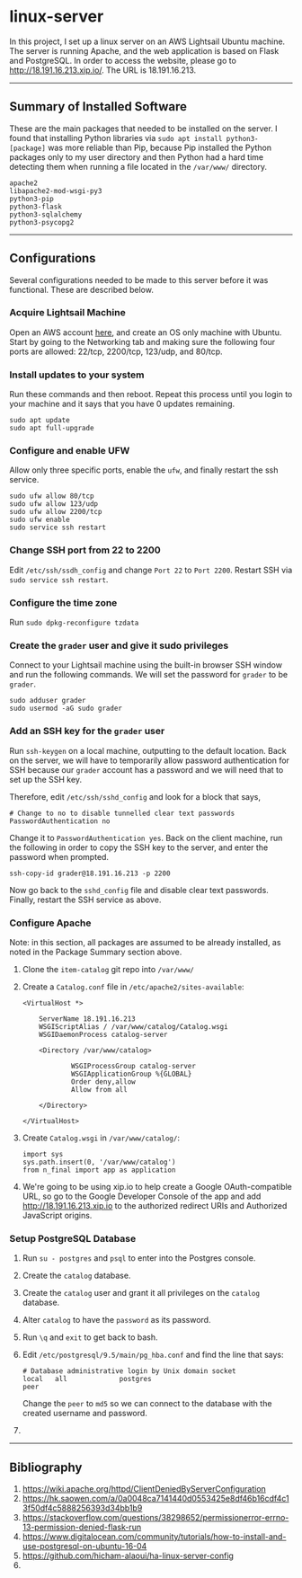 # linux-server #
In this project, I set up a linux server on an AWS Lightsail Ubuntu machine. The server is running Apache, and the web application is based on Flask and PostgreSQL. In order to access the website, please go to http://18.191.16.213.xip.io/. The URL is 18.191.16.213.

----
## Summary of Installed Software ##
These are the main packages that needed to be installed on the server. I found that installing Python libraries via `sudo apt install python3-[package]` was more reliable than Pip, because Pip installed the Python packages only to my user directory and then Python had a hard time detecting them when running a file located in the `/var/www/` directory.
```
apache2
libapache2-mod-wsgi-py3
python3-pip
python3-flask
python3-sqlalchemy
python3-psycopg2
```
---------------
## Configurations
Several configurations needed to be made to this server before it was functional. These are described below.

### Acquire Lightsail Machine
Open an AWS account [here](aws.amazon.com), and create an OS only machine with Ubuntu. Start by going to the Networking tab and making sure the following four ports are allowed: 22/tcp, 2200/tcp, 123/udp, and 80/tcp.


### Install updates to your system
Run these commands and then reboot. Repeat this process until you login to your machine and it says that you have 0 updates remaining.

```
sudo apt update
sudo apt full-upgrade
```


### Configure and enable UFW
Allow only three specific ports, enable the `ufw`, and finally restart the ssh service.

```
sudo ufw allow 80/tcp
sudo ufw allow 123/udp
sudo ufw allow 2200/tcp
sudo ufw enable
sudo service ssh restart
```


### Change SSH port from 22 to 2200
Edit `/etc/ssh/ssdh_config` and change `Port 22` to `Port 2200`. Restart SSH via `sudo service ssh restart`.


### Configure the time zone
Run `sudo dpkg-reconfigure tzdata`


### Create the `grader` user and give it sudo privileges
Connect to your Lightsail machine using the built-in browser SSH window and run the following commands. We will set the password for `grader` to be `grader`.

```
sudo adduser grader
sudo usermod -aG sudo grader
```


### Add an SSH key for the `grader` user
Run `ssh-keygen` on a local machine, outputting to the default location. Back on the server, we will have to temporarily allow password authentication for SSH because our `grader` account has a password and we will need that to set up the SSH key.

Therefore, edit `/etc/ssh/sshd_config` and look for a block that says,
```
# Change to no to disable tunnelled clear text passwords
PasswordAuthentication no
``` 

Change it to `PasswordAuthentication yes`. Back on the client machine, run the following in order to copy the SSH key to the server, and enter the password when prompted.
```
ssh-copy-id grader@18.191.16.213 -p 2200
```

Now go back to the `sshd_config` file and disable clear text passwords. Finally, restart the SSH service as above.


### Configure Apache
Note: in this section, all packages are assumed to be already installed, as noted in the Package Summary section above.

1. Clone the `item-catalog` git repo into `/var/www/`
2. Create a `Catalog.conf` file in `/etc/apache2/sites-available`:

    ```
    <VirtualHost *>

        ServerName 18.191.16.213
        WSGIScriptAlias / /var/www/catalog/Catalog.wsgi
        WSGIDaemonProcess catalog-server

        <Directory /var/www/catalog>

                WSGIProcessGroup catalog-server
                WSGIApplicationGroup %{GLOBAL}
                Order deny,allow
                Allow from all

        </Directory>

    </VirtualHost>
    ```
3. Create `Catalog.wsgi` in `/var/www/catalog/`:

    ```
    import sys
    sys.path.insert(0, '/var/www/catalog')
    from n_final import app as application
    ```
 
4. We're going to be using xip.io to help create a Google OAuth-compatible URL, so go to the Google Developer Console of the app and add http://18.191.16.213.xip.io to the authorized redirect URIs and Authorized JavaScript origins.


### Setup PostgreSQL Database

1. Run `su - postgres` and `psql` to enter into the Postgres console.
2. Create the `catalog` database.
3. Create the `catalog` user and grant it all privileges on the `catalog` database.
4. Alter `catalog` to have the `password` as its password.
5. Run `\q` and `exit` to get back to bash.
6. Edit `/etc/postgresql/9.5/main/pg_hba.conf` and find the line that says:

    ```
    # Database administrative login by Unix domain socket
    local   all             postgres                                peer
    ```

    Change the `peer` to `md5` so we can connect to the database with the created username and password.

7. 

--------
## Bibliography
1. https://wiki.apache.org/httpd/ClientDeniedByServerConfiguration
2. https://hk.saowen.com/a/0a0048ca7141440d0553425e8df46b16cdf4c13f50df4c5888256393d34bb1b9
3. https://stackoverflow.com/questions/38298652/permissionerror-errno-13-permission-denied-flask-run
4. https://www.digitalocean.com/community/tutorials/how-to-install-and-use-postgresql-on-ubuntu-16-04
5. https://github.com/hicham-alaoui/ha-linux-server-config
6. 